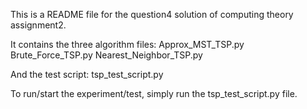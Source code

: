 This is a README file for the question4 solution of computing theory assignment2.

It contains the three algorithm files:
    Approx_MST_TSP.py
    Brute_Force_TSP.py
    Nearest_Neighbor_TSP.py

And the test script:
    tsp_test_script.py

To run/start the experiment/test, simply run the tsp_test_script.py file.